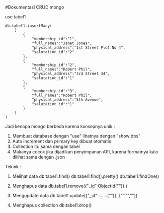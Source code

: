 #Dokumentasi CRUD mongo

use tabel1
```
db.tabel1.insertMany(
    [
        {
            "membership_id":"1",
            "full_names":"Janet Jones",
            "physical_address":"1st Street Plot No 4",
            "salutation_id":"2"
        },
        {
            "membership_id":"2",
            "full_names":"Robert Phil",
            "physical_address":"3rd Street 34",
            "salutation_id":"1"
        },
        {
            "membership_id":"3",
            "full_names":"Robert Phil",
            "physical_address":"5th Avenue",
            "salutation_id":"1"
        }
    ]
)
```
Jadi kenapa mongo berbeda karena konsepnya unik :
1. Membuat database dengan "use" lihatnya dengan "show dbs"
2. Auto increment dan primary key dibuat otomatis
3. Collection itu sama dengan tabel
4. Makanya cocok jika dijadikan penyimpanan API, karena formatnya kalo dilihat sama dengan .json

Teknik :
1.  Melihat data
    db.tabel1.find()
    db.tabel1.find().pretty()
    db.tabel1.findOne()

2.  Menghapus data
    db.tabel1.remove({"_id":ObjectId("")} )

3.  Mengupdate data
    db.tabel1.update({"_id" : .....("")}, {"","",""})
    
4.  Menghapus collection
    db.tabel1.drop()
